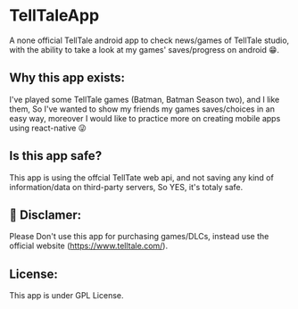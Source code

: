 # TellTaleApp
A none official TellTale android app to check news/games of TellTale studio, with the ability to take a look at my games' saves/progress on android 😁.

## Why this app exists:
I've played some TellTale games (Batman, Batman Season two), and I like them, 
So I've wanted to show my friends my games saves/choices in an easy way, 
moreover I would like to practice more on creating mobile apps using react-native 😜  

## Is this app safe?
This app is using the offcial TellTate web api, and not saving any kind of information/data on third-party servers,
So YES, it's totaly safe.

## 📢 Disclamer:
Please Don't use this app for purchasing games/DLCs, instead use the official website (https://www.telltale.com/).

## License:
This app is under GPL License.
